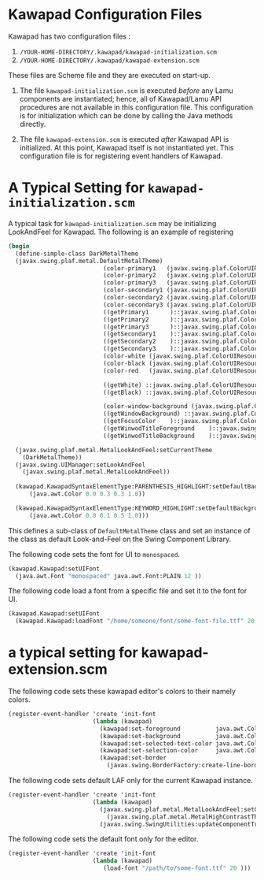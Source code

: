 Kawapad Configuration Files
===========================

Kawapad has two configuration files :

1. `/YOUR-HOME-DIRECTORY/.kawapad/kawapad-initialization.scm`
2. `/YOUR-HOME-DIRECTORY/.kawapad/kawapad-extension.scm`

These files are Scheme file and they are executed on start-up.

1. The file `kawapad-initialization.scm` is executed _before_ any Lamu 
   components are instantiated; hence, all of Kawapad/Lamu API procedures are 
   not available in this configuration file. This configuration is for 
   initialization which can be done by calling the Java methods directly.

2. The file `kawapad-extension.scm` is executed _after_ Kawapad API is 
   initialized. At this point, Kawapad itself is not instantiated yet. This 
   configuration file is for registering event handlers of Kawapad.


# A Typical Setting for `kawapad-initialization.scm` #
A typical task for `kawapad-initialization.scm` may be initializing LookAndFeel 
for Kawapad. The following is an example of registering 

```scheme
(begin
  (define-simple-class DarkMetalTheme  
  (javax.swing.plaf.metal.DefaultMetalTheme)
                           (color-primary1   (javax.swing.plaf.ColorUIResource 1/16 1/16 1/16 ))
                           (color-primary2   (javax.swing.plaf.ColorUIResource 1/16 1/16 1/16 ))
                           (color-primary3   (javax.swing.plaf.ColorUIResource 1/16 1/16 1/16 ))
                           (color-secondary1 (javax.swing.plaf.ColorUIResource 1/16 1/16 1/16 ))
                           (color-secondary2 (javax.swing.plaf.ColorUIResource 1/16 1/16 1/16 ))
                           (color-secondary3 (javax.swing.plaf.ColorUIResource 1/16 1/16 1/16 ))
                           ((getPrimary1      )::javax.swing.plaf.ColorUIResource (this):color-primary1)
                           ((getPrimary2      )::javax.swing.plaf.ColorUIResource (this):color-primary2)
                           ((getPrimary3      )::javax.swing.plaf.ColorUIResource (this):color-primary3)
                           ((getSecondary1    )::javax.swing.plaf.ColorUIResource (this):color-secondary1)
                           ((getSecondary2    )::javax.swing.plaf.ColorUIResource (this):color-secondary2)
                           ((getSecondary3    )::javax.swing.plaf.ColorUIResource (this):color-secondary3)
                           (color-white (javax.swing.plaf.ColorUIResource 2/16 2/16 2/16 ))
                           (color-black (javax.swing.plaf.ColorUIResource 0.1 12/16 0.1))
                           (color-red   (javax.swing.plaf.ColorUIResource 0.9  2/16 0.1))

                           ((getWhite) ::javax.swing.plaf.ColorUIResource (this):color-white)
                           ((getBlack) ::javax.swing.plaf.ColorUIResource (this):color-black)

                           (color-window-background (javax.swing.plaf.ColorUIResource 0/16 0/16 0/16))
                           ((getWindowBackground) ::javax.swing.plaf.ColorUIResource (this):color-window-background )
                           ((getFocusColor    )::javax.swing.plaf.ColorUIResource (this):color-red)
                           ((getWinwodTitleForeground    )::javax.swing.plaf.ColorUIResource (this):color-red)
                           ((getWinwodTitleBackground    )::javax.swing.plaf.ColorUIResource (this):color-red))

  (javax.swing.plaf.metal.MetalLookAndFeel:setCurrentTheme 
    (DarkMetalTheme))
  (javax.swing.UIManager:setLookAndFeel
    (javax.swing.plaf.metal.MetalLookAndFeel))
  
  (kawapad.KawapadSyntaxElementType:PARENTHESIS_HIGHLIGHT:setDefaultBackgroundColor
      (java.awt.Color 0.0 0.3 0.3 1.0))

  (kawapad.KawapadSyntaxElementType:KEYWORD_HIGHLIGHT:setDefaultBackgroundColor
      (java.awt.Color 0.0 0.1 0.5 1.0)))
```

This defines a sub-class of `DefaultMetalTheme` class and set an instance of 
the class as default Look-and-Feel on the Swing Component Library.

The following code sets the font for UI to `monospaced`.

```scheme
(kawapad.Kawapad:setUIFont
  (java.awt.Font "monospaced" java.awt.Font:PLAIN 12 ))
```

The following code load a font from a specific file and set it to the font for 
UI.

```scheme
(kawapad.Kawapad:setUIFont
  (kawapad.Kawapad:loadFont "/home/someone/font/some-font-file.ttf" 20 ))
```


# a typical setting for kawapad-extension.scm #

The following code sets these kawapad editor's colors to their namely colors.

```scheme
(register-event-handler 'create 'init-font
                        (lambda (kawapad)
                          (kawapad:set-foreground          java.awt.Color:green )
                          (kawapad:set-background          java.awt.Color:black )
                          (kawapad:set-selected-text-color java.awt.Color:white )
                          (kawapad:set-selection-color     java.awt.Color:blue  )
                          (kawapad:set-border 
                            (javax.swing.BorderFactory:create-line-border java.awt.Color:black 5 ))))
```

The following code sets default LAF only for the current Kawapad instance.
```scheme
(register-event-handler 'create 'init-font
                        (lambda (kawapad)
                          (javax.swing.plaf.metal.MetalLookAndFeel:setCurrentTheme
                            (javax.swing.plaf.metal.MetalHighContrastTheme))
                          (javax.swing.SwingUtilities:updateComponentTreeUI kawapad)))
```


The following code sets the default font only for the editor.

```scheme
(register-event-handler 'create 'init-font
                        (lambda (kawapad)
                           (load-font "/path/to/some-font.ttf" 20 )))
```


